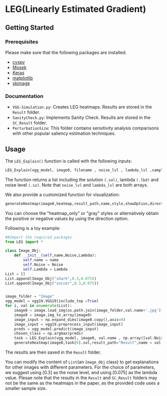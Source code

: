 <!--  [![Forks][forks-shield]][forks-url]
[![Stargazers][stars-shield]][stars-url]
[![Issues][issues-shield]][issues-url]-->




# LEG(Linearly Estimated Gradient)

## Getting Started

### Prerequisites

Please make sure that the following packages are installed.

* [cvxpy](https://github.com/cvxgrp/cvxpy) 
* [Mosek](https://www.mosek.com/documentation/)
* [Keras](https://www.mosek.com/documentation/)
* [matplotlib](https://matplotlib.org/users/installing.html)
* [skimage](https://github.com/scikit-image/scikit-image)

### Documentation

* `VGG-Simulation.py`: Creates LEG heatmaps. Results are stored in the `Result` folder.
* `SanityCheck.py`: Implements Sanity Check. Results are stored in the `SC_Result` folder.
* `PerturbationSize`: This folder contains sensitivity analysis comparisons with other popular saliency estimation techniques.

## Usage

The `LEG_Explain()` function is called with the following inputs:
```python
LEG_Explain(vgg_model, image0, filename , noise_lvl , lambda_lvl ,sampling_size, conv)
```
The function returns a list including the solution `(.sol)`, lambda `(.lbd)` and noise level `(.sz)`. Note that `noise_lvl` and `lambda_lvl` are both arrays. 

We also provide a customized function for visualization:
```python
generateHeatmap(image0,heatmap,result_path,name,style,showOption,direction)
```
You can choose the "heatmap_only" or "gray" styles or alternatively obtain the positive or negative values by using the direction option.

Following is a toy example:
```python
##Import the required packages
from LEG import * 

class Image_Obj:
    def __init__(self,name,Noise,Lambda):
        self.name = name
        self.Noise = Noise
        self.Lambda = Lambda
List = []
List.append(Image_Obj("shark",0.3,0.075))
List.append(Image_Obj("soccer",0.3,0.075))


image_folder = "Image"
vgg_model = vgg19.VGG19(include_top =True)
for i, val in enumerate(List):
    image0 = image.load_img(os.path.join(image_folder,val.name+'.jpg'), target_size=(224,224))
    image0 = image.img_to_array(image0)
    image_input = np.expand_dims(image0.copy(),axis=0)
    image_input = vgg19.preprocess_input(image_input)
    preds = vgg_model.predict(image_input)
    chosen_class = np.argmax(preds)        
    task = LEG_Explain(vgg_model, image0, val.name , np.array([val.Noise]) , np.array([val.Lambda]) ,sampling_size = 200, conv = 8,chosen_class=chosen_class)
    generateHeatmap(image0,task[0].sol,result_path="Result",name = val.name+'_gray.jpg',style = "gray",showOption=True, direction="all")

```
The results are then saved in the `Result` folder.

<!-- <img src="https://github.com/Paradise1008/LEG/blob/master/Result/shark_gray.jpg" width=400 /> <img src="https://github.com/Paradise1008/LEG/blob/master/Result/soccer_gray.jpg" width=400 /> -->

You can modify the content of `List`(an `Image_Obj` class) to get explanations for other images with different parameters. For the choice of parameters, we suggest using [0.3] as the noise level, and using [0.075] as the lambda value. Plesae note that the results in the `Result` and `SC_Result` folders may not be the same as the heatmaps in the paper, as the provided code uses a smaller sample size.

<!-- MARKDOWN LINKS & IMAGES -->
<!-- https://www.markdownguide.org/basic-syntax/#reference-style-links -->
[forks-shield]: https://img.shields.io/github/forks/Paradise1008/LEG.svg?style=flat-square
[forks-url]: https://github.com/Paradise1008/LEG/network/members
[stars-shield]: https://img.shields.io/github/stars/Paradise1008/LEG.svg?style=flat-square
[stars-url]: https://github.com/Paradise1008/LEG/stargazers
[issues-shield]: https://img.shields.io/github/issues/Paradise1008/LEG.svg?style=flat-square
[issues-url]: https://github.com/Paradise1008/LEG/issues
